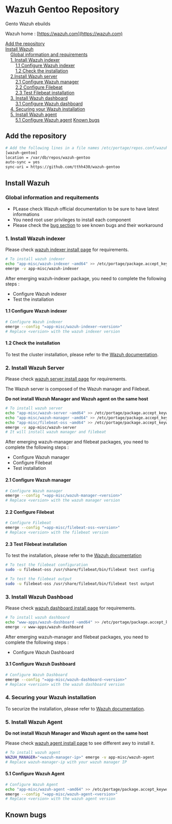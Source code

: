 # Wazuh Gentoo Repository

Gento Wazuh ebuilds

Wazuh home : [https://wazuh.com](https://wazuh.com)

[Add the repository](#add-the-repository)\
[Install Wazuh](#install-wazuh)\
&nbsp;&nbsp;&nbsp;&nbsp;[Global information and requirements](#global-information-and-requitements)\
&nbsp;&nbsp;&nbsp;&nbsp;[1. Install Wazuh indexer](#1-install-wazuh-indexer)\
&nbsp;&nbsp;&nbsp;&nbsp;&nbsp;&nbsp;&nbsp;&nbsp;[1.1 Configure Wazuh indexer](#11-configure-wazuh-indexer)\
&nbsp;&nbsp;&nbsp;&nbsp;&nbsp;&nbsp;&nbsp;&nbsp;[1.2 Check the installation](#12-check-the-installation)\
&nbsp;&nbsp;&nbsp;&nbsp;[2.Install Wazuh server](#2-install-wazuh-server)\
&nbsp;&nbsp;&nbsp;&nbsp;&nbsp;&nbsp;&nbsp;&nbsp;[2.1 Configure Wazuh manager](#21-configure-wazuh-manager)\
&nbsp;&nbsp;&nbsp;&nbsp;&nbsp;&nbsp;&nbsp;&nbsp;[2.2 Configure Filebeat](#22-configure-filebeat)\
&nbsp;&nbsp;&nbsp;&nbsp;&nbsp;&nbsp;&nbsp;&nbsp;[2.3 Test Filebeat installation](#23-test-filebeat-installation)\
&nbsp;&nbsp;&nbsp;&nbsp;[3. Install Wazuh dashboard](#3-install-wazuh-dashboad)\
&nbsp;&nbsp;&nbsp;&nbsp;&nbsp;&nbsp;&nbsp;&nbsp;[3.1 Configure Wazuh dashboard](#31-configure-wazuh-dashboard)\
&nbsp;&nbsp;&nbsp;&nbsp;[4. Securing your Wazuh installation](#4-securing-your-wazuh-installation)\
&nbsp;&nbsp;&nbsp;&nbsp;[5. Install Wazuh agent](#5-install-wazuh-agent)\
&nbsp;&nbsp;&nbsp;&nbsp;&nbsp;&nbsp;&nbsp;&nbsp;[5.1 Configure Wazuh agent](#51-configure-wazuh-agent)
[Known bugs](#known-bugs)

## Add the repository

```bash
# Add the following lines in a file names /etc/portage/repos.conf/wazuh-gentoo.conf
[wazuh-gentoo]
location = /var/db/repos/wazuh-gentoo
auto-sync = yes
sync-uri = https://github.com/tthh430/wazuh-gentoo
```

## Install Wazuh

### Global information and requitements

* PLease check Wazuh official documentation to be sure to have latest informations 
* You need root user privileges to install each component
* Please check the [bug section](#known-bugs) to see known bugs and their workaround

### 1. Install Wazuh indexer

Please check [wazuh indexer install page](https://documentation.wazuh.com/current/installation-guide/wazuh-indexer/index.html) for requirements.

```bash
# To install wazuh indexer
echo "app-misc/wazuh-indexer ~amd64" >> /etc/portage/package.accept_keywords/wazuh-gentoo
emerge -v app-misc/wazuh-indexer
```

After emerging wazuh-indexer package, you need to complete the following steps :
- Configure Wazuh indexer
- Test the installation

#### 1.1 Configure Wazuh indexer

```bash
# Configure Wazuh indexer
emerge --config "=app-misc/wazuh-indexer-<version>"
# Replace <version> with the wazuh indexer version
```

#### 1.2 Check the installation

To test the cluster installation, please refer to the [Wazuh documentation](https://documentation.wazuh.com/current/installation-guide/wazuh-indexer/step-by-step.html#testing-the-cluster-installation).


### 2. Install Wazuh Server

Please check [wazuh server install page](https://documentation.wazuh.com/current/installation-guide/wazuh-server/index.html) for requirements.

The Wazuh server is composed of the Wazuh manager and Filebeat. 

**Do not install Wazuh Manager and Wazuh agent on the same host**

```bash 
# To install wazuh server
echo "app-misc/wazuh-server ~amd64" >> /etc/portage/package.accept_keywords/wazuh-gentoo
echo "app-misc/wazuh-manager ~amd64" >> /etc/portage/package.accept_keywords/wazuh-gentoo
echo "app-misc/filebeat-oss ~amd64" >> /etc/portage/package.accept_keywords/wazuh-gentoo
emerge -v app-misc/wazuh-server
# It will install wazuh manager and filebeat
```

After emerging wazuh-manager and filebeat packages, you need to complete the following steps :
- Configure Wazuh manager
- Configure Filebeat
- Test installation

#### 2.1 Configure Wazuh manager

```bash
# Configure Wazuh manager
emerge --config "=app-misc/wazuh-manager-<version>"
# Replace <version> with the wazuh manager version
```

#### 2.2 Configure Filebeat

```bash
# Configure Filebeat
emerge --config "=app-misc/filebeat-oss-<version>"
# Replace <version> with the filebeat version
```

#### 2.3 Test Filebeat installation

To test the installation, please refer to the [Wazuh documentation](https://documentation.wazuh.com/current/installation-guide/wazuh-server/step-by-step.html#starting-the-filebeat-service)

```bash
# To test the filebeat configuration
sudo -u filebeat-oss /usr/share/filebeat/bin/filebeat test config

# To test the filebeat output
sudo -u filebeat-oss /usr/share/filebeat/bin/filebeat test output
```

### 3. Install Wazuh Dashboad

Please check [wazuh dashboard install page](https://documentation.wazuh.com/current/installation-guide/wazuh-dashboard/index.html) for requirements.

```bash 
# To install wazuh dashboard
echo "www-apps/wazuh-dashboard ~amd64" >> /etc/portage/package.accept_keywords/wazuh-gentoo
emerge -v www-apps/wazuh-dashboard
```

After emerging wazuh-manager and filebeat packages, you need to complete the following steps :
- Configure Wazuh Dashboard

#### 3.1 Configure Wazuh Dashboard

```bash
# Configure Wazuh Dashboard
emerge --config "=app-misc/wazuh-dashboard-<version>"
# Replace <version> with the wazuh dashboard version
```

### 4. Securing your Wazuh installation

To securize the installation, please refer to [Wazuh documentation](https://documentation.wazuh.com/current/installation-guide/wazuh-dashboard/step-by-step.html#securing-your-wazuh-installation).

### 5. Install Wazuh Agent

**Do not install Wazuh Manager and Wazuh agent on the same host**

Please check [wazuh agent install page](https://documentation.wazuh.com/current/installation-guide/wazuh-agent/index.html) to see different awy to install it.

```bash 
# To install wazuh agent
WAZUH_MANAGER="<wazuh-manager-ip>" emerge -v app-misc/wazuh-agent
# Replace wazuh-manager-ip with your wazuh manager IP
```

#### 5.1 Configure Wazuh Agent

```bash
# Configure Wazuh Agent
echo "app-misc/wazuh-agent ~amd64" >> /etc/portage/package.accept_keywords/wazuh-gentoo
emerge --config "=app-misc/wazuh-agent-<version>"
# Replace <version> with the wazuh agent version
```
## Known bugs